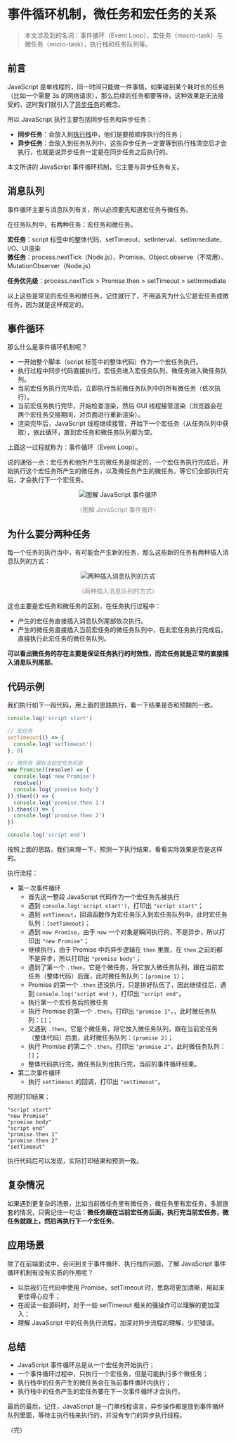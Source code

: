 # 事件循环机制，微任务和宏任务的关系

> 本文涉及到的名词：事件循环（Event Loop），宏任务（macro-task）与微任务（micro-task），执行栈和任务队列等。

## 前言

JavaScript 是单线程的，同一时间只能做一件事情。如果碰到某个耗时长的任务（比如一个需要 3s 的网络请求），那么后续的任务都要等待，这种效果是无法接受的，这时我们就引入了[异步任务](/frontend-basics/javascript/sync-and-async/ "同步与异步 Promise，async/await")的概念。

所以 JavaScript 执行主要包括同步任务和异步任务：

* **同步任务**：会放入到[执行栈](/frontend-basics/javascript/execution-context.html "执行上下文")中，他们是要按顺序执行的任务；
* **异步任务**：会放入到任务队列中，这些异步任务一定要等到执行栈清空后才会执行，也就是说异步任务一定是在同步任务之后执行的。

本文所讲的 JavaScript 事件循环机制，它主要与异步任务有关。

## 消息队列

事件循环主要与消息队列有关，所以必须要先知道宏任务与微任务。

在任务队列中，有两种任务：宏任务和微任务。

**宏任务**：script 标签中的整体代码、setTimeout、setInterval、setImmediate、I/O、UI渲染  
**微任务**：process.nextTick（Node.js）、Promise、Object.observe（不常用）、MutationObserver（Node.js）

**任务优先级**：process.nextTick > Promise.then > setTimeout > setImmediate

以上这些是常见的宏任务和微任务，记住就行了，不用追究为什么它是宏任务或微任务，因为就是这样规定的。

## 事件循环

那么什么是事件循环机制呢？

* 一开始整个脚本（script 标签中的整体代码）作为一个宏任务执行。
* 执行过程中同步代码直接执行，宏任务进入宏任务队列，微任务进入微任务队列。
* 当前宏任务执行完毕后，立即执行当前微任务队列中的所有微任务（依次执行）。
* 当前宏任务执行完毕，开始检查渲染，然后 GUI 线程接管渲染（浏览器会在两个宏任务交接期间，对页面进行重新渲染）。
* 渲染完毕后，JavaScript 线程继续接管，开始下一个宏任务（从任务队列中获取），依此循环，直到宏任务和微任务队列都为空。

上面这一过程就称为：事件循环（Event Loop）。

说的通俗一点：宏任务和他所产生的微任务是绑定的，一个宏任务执行完成后，开始执行这个宏任务所产生的微任务，以及微任务产生的微任务。等它们全部执行完后，才会执行下一个宏任务。

<div style="text-align: center;">
  <img src="./assets/event-loop.svg" alt="图解 JavaScript 事件循环">
  <p style="text-align: center; color: #888;">（图解 JavaScript 事件循环）</p>
</div>

## 为什么要分两种任务

每一个任务的执行当中，有可能会产生新的任务，那么这些新的任务有两种插入消息队列的方式：

<div style="text-align: center;">
  <img src="./assets/two-ways-insert-mq.svg" alt="两种插入消息队列的方式">
  <p style="text-align: center; color: #888;">（两种插入消息队列的方式）</p>
</div>

这也主要是宏任务和微任务的区别，在任务执行过程中：

* 产生的宏任务直接插入消息队列尾部依次执行。
* 产生的微任务直接插入当前宏任务的微任务队列中，在此宏任务执行完成后，直接执行此宏任务的微任务队列。

**可以看出微任务的存在主要是保证任务执行的时效性，而宏任务就是正常的直接插入消息队列尾部**。

## 代码示例

我们执行如下一段代码，用上面的思路执行，看一下结果是否和预期的一致。

```javascript
console.log('script start')

// 宏任务
setTimeout(() => {
  console.log('setTimeout')
}, 0)

// 微任务 跟在当前宏任务后面
new Promise((resolve) => {
  console.log('new Promise')
  resolve()
  console.log('promise body')
}).then(() => {
  console.log('promise.then 1')
}).then(() => {
  console.log('promise.then 2')
})

console.log('script end')
```

按照上面的思路，我们来理一下，预测一下执行结果，看看实际效果是否是这样的。

执行流程：

* 第一次事件循环
  * 首先这一整段 JavaScript 代码作为一个宏任务先被执行
  * 遇到 `console.log('script start')`，打印出 `"script start"`；
  * 遇到 `setTimeout`，回调函数作为宏任务压入到宏任务队列中，此时宏任务队列：`[setTimeout]`；
  * 遇到 `new Promise`，由于 `new` 一个对象是瞬间执行的，不是异步，所以打印出 `"new Promise"`；
  * 继续执行，由于 Promise 中的异步逻辑在 `then` 里面，在 `then` 之前的都不是异步，所以打印出 `"promise body"`；
  * 遇到了第一个 `.then`，它是个微任务，将它放入微任务队列，跟在当前宏任务（整体代码）后面，此时微任务队列：`[promise 1]`；
  * Promise 的第一个 `.then` 还没执行，只是排好队伍了，因此继续往后，遇到 `console.log('script end')`，打印出 `"script end"`。
  * 执行第一个宏任务后的微任务
  * 执行 Promise 的第一个 `.then`，打印出 `"promise 1"`，，此时微任务队列：`[]`；
  * 又遇到 `.then`，它是个微任务，将它放入微任务队列，跟在当前宏任务（整体代码）后面，此时微任务队列：`[promise 2]`；
  * 执行 Promise 的第二个 `.then`，打印出 `"promise 2"`，此时微任务队列：`[]`；
  * 整体代码执行完，微任务队列也执行完，当前的事件循环结束。
* 第二次事件循环
  * 执行 `setTimeout` 的回调，打印出 `"setTimeout"`。

预测打印结果：

```text
"script start"
"new Promise"
"promise body"
"script end"
"promise.then 1"
"promise.then 2"
"setTimeout"
```

执行代码后可以发现，实际打印结果和预测一致。

## 复杂情况

如果遇到更复杂的场景，比如当前微任务里有微任务，微任务里有宏任务，多层嵌套的情况，只需记住一句话：**微任务跟在当前宏任务后面，执行完当前宏任务，微任务就跟上，然后再执行下一个宏任务**。

## 应用场景

除了在前端面试中，会问到关于事件循环、执行栈的问题，了解 JavaScript 事件循环机制有没有实质的作用呢？

* 以后我们在代码中使用 Promise，setTimeout 时，思路将更加清晰，用起来更佳得心应手；
* 在阅读一些源码时，对于一些 setTimeout 相关的骚操作可以理解的更加深入；
* 理解 JavaScript 中的任务执行流程，加深对异步流程的理解，少犯错误。

## 总结

* JavaScript 事件循环总是从一个宏任务开始执行；
* 一个事件循环过程中，只执行一个宏任务，但是可能执行多个微任务；
* 执行栈中的任务产生的微任务会在当前事件循环内执行；
* 执行栈中的任务产生的宏任务要在下一次事件循环才会执行。

最后的最后，记住，JavaScript 是一门单线程语言，异步操作都是放到事件循环队列里面，等待主执行栈来执行的，并没有专门的异步执行线程。

（完）

